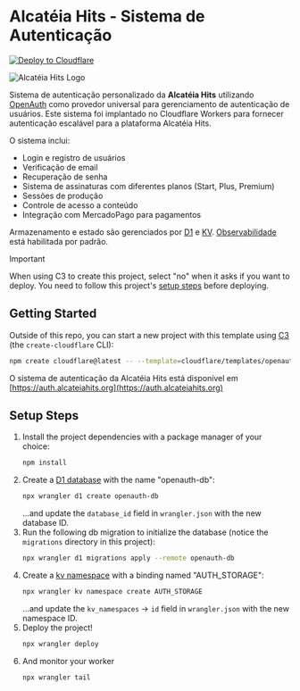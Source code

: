 # Alcatéia Hits - Sistema de Autenticação

[![Deploy to Cloudflare](https://deploy.workers.cloudflare.com/button)](https://deploy.workers.cloudflare.com/?url=https://github.com/cloudflare/templates/tree/main/openauth-template)

![Alcatéia Hits Logo](https://alcateiahits.org/src/img/loboalpha80px.png)

<!-- dash-content-start -->

Sistema de autenticação personalizado da **Alcatéia Hits** utilizando [OpenAuth](https://openauth.js.org/) como provedor universal para gerenciamento de autenticação de usuários. Este sistema foi implantado no Cloudflare Workers para fornecer autenticação escalável para a plataforma Alcatéia Hits.

O sistema inclui:
- Login e registro de usuários
- Verificação de email
- Recuperação de senha
- Sistema de assinaturas com diferentes planos (Start, Plus, Premium)
- Sessões de produção
- Controle de acesso a conteúdo
- Integração com MercadoPago para pagamentos

Armazenamento e estado são gerenciados por [D1](https://developers.cloudflare.com/d1/) e [KV](https://developers.cloudflare.com/kv/). [Observabilidade](https://developers.cloudflare.com/workers/observability/logs/workers-logs/#enable-workers-logs) está habilitada por padrão.

> [!IMPORTANT]
> When using C3 to create this project, select "no" when it asks if you want to deploy. You need to follow this project's [setup steps](https://github.com/cloudflare/templates/tree/main/openauth-template#setup-steps) before deploying.

<!-- dash-content-end -->

## Getting Started

Outside of this repo, you can start a new project with this template using [C3](https://developers.cloudflare.com/pages/get-started/c3/) (the `create-cloudflare` CLI):

```bash
npm create cloudflare@latest -- --template=cloudflare/templates/openauth-template
```

O sistema de autenticação da Alcatéia Hits está disponível em [https://auth.alcateiahits.org](https://auth.alcateiahits.org)

## Setup Steps

1. Install the project dependencies with a package manager of your choice:
   ```bash
   npm install
   ```
2. Create a [D1 database](https://developers.cloudflare.com/d1/get-started/) with the name "openauth-db":
   ```bash
   npx wrangler d1 create openauth-db
   ```
   ...and update the `database_id` field in `wrangler.json` with the new database ID.
3. Run the following db migration to initialize the database (notice the `migrations` directory in this project):
   ```bash
   npx wrangler d1 migrations apply --remote openauth-db
   ```
4. Create a [kv namespace](https://developers.cloudflare.com/kv/get-started/) with a binding named "AUTH_STORAGE":
   ```bash
   npx wrangler kv namespace create AUTH_STORAGE
   ```
   ...and update the `kv_namespaces` -> `id` field in `wrangler.json` with the new namespace ID.
5. Deploy the project!
   ```bash
   npx wrangler deploy
   ```
6. And monitor your worker
   ```bash
   npx wrangler tail
   ```
